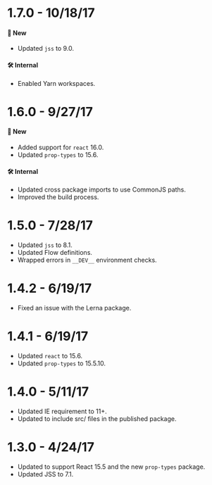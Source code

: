 # 1.7.0 - 10/18/17
#### 🚀 New
* Updated `jss` to 9.0.

#### 🛠 Internal
* Enabled Yarn workspaces.

# 1.6.0 - 9/27/17
#### 🚀 New
* Added support for `react` 16.0.
* Updated `prop-types` to 15.6.

#### 🛠 Internal
* Updated cross package imports to use CommonJS paths.
* Improved the build process.

# 1.5.0 - 7/28/17
* Updated `jss` to 8.1.
* Updated Flow definitions.
* Wrapped errors in `__DEV__` environment checks.

# 1.4.2 - 6/19/17
* Fixed an issue with the Lerna package.

# 1.4.1 - 6/19/17
* Updated `react` to 15.6.
* Updated `prop-types` to 15.5.10.

# 1.4.0 - 5/11/17
* Updated IE requirement to 11+.
* Updated to include src/ files in the published package.

# 1.3.0 - 4/24/17
* Updated to support React 15.5 and the new `prop-types` package.
* Updated JSS to 7.1.
